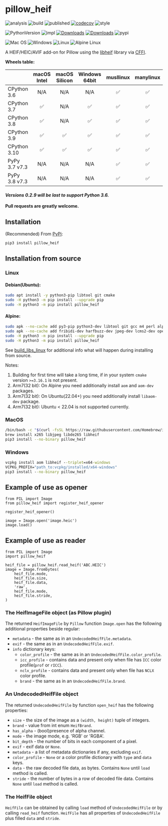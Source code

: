 # pillow_heif

![analysis](https://github.com/bigcat88/pillow_heif/actions/workflows/analysis-coverage.yml/badge.svg)
![build](https://github.com/bigcat88/pillow_heif/actions/workflows/create-release-draft.yml/badge.svg)
![published](https://github.com/bigcat88/pillow_heif/actions/workflows/publish-pypi.yaml/badge.svg)
[![codecov](https://codecov.io/gh/bigcat88/pillow_heif/branch/master/graph/badge.svg?token=JY64F2OL6V)](https://codecov.io/gh/bigcat88/pillow_heif)
![style](https://img.shields.io/badge/code%20style-black-000000.svg)

![PythonVersion](https://img.shields.io/badge/python-3.6%20%7C%203.7%20%7C%203.8%20%7C%203.9%20%7C%203.10-blue)
![impl](https://img.shields.io/pypi/implementation/pillow_heif)
[![Downloads](https://static.pepy.tech/personalized-badge/pillow-heif?period=total&units=international_system&left_color=grey&right_color=orange&left_text=Downloads)](https://pepy.tech/project/pillow-heif)
[![Downloads](https://static.pepy.tech/personalized-badge/pillow-heif?period=month&units=international_system&left_color=grey&right_color=orange&left_text=Downloads/Month)](https://pepy.tech/project/pillow-heif)
![pypi](https://img.shields.io/pypi/v/pillow_heif.svg)

![Mac OS](https://img.shields.io/badge/mac%20os-FCC624?style=for-the-badge&logoColor=white)
![Windows](https://img.shields.io/badge/Windows-0078D6?style=for-the-badge&logo=windows&logoColor=white)
![Linux](https://img.shields.io/badge/Linux-FCC624?style=for-the-badge&logo=linux&logoColor=black)
![Alpine Linux](https://img.shields.io/badge/Alpine_Linux-0078D6.svg?style=for-the-badge&logo=alpine-linux&logoColor=white)

A HEIF/HEIC/AVIF add-on for Pillow using the [libheif](https://github.com/strukturag/libheif) library via [CFFI](https://cffi.readthedocs.io).

**Wheels table:**

|               | macOS Intel | macOS Silicon | Windows 64bit | musllinux | manylinux |
|---------------|:-----------:|:-------------:|:-------------:|:---------:|:---------:|
| CPython 3.6   |     N/A     |      N/A      |      N/A      |     ✅     |     ✅     |
| CPython 3.7   |      ✅      |      N/A      |       ✅       |     ✅     |     ✅     |
| CPython 3.8   |      ✅      |      N/A      |       ✅       |     ✅     |     ✅     |
| CPython 3.9   |      ✅      |       ✅       |       ✅       |     ✅     |     ✅     |
| CPython 3.10  |      ✅      |       ✅       |       ✅       |     ✅     |     ✅     |
| PyPy 3.7 v7.3 |     N/A     |      N/A      |      N/A      |     ✅     |     ✅     |
| PyPy 3.8 v7.3 |     N/A     |      N/A      |      N/A      |     ✅     |     ✅     |

#### **_Versions 0.2.9 will be last to support Python 3.6._**

**Pull requests are greatly welcome.**

## Installation
(Recommended) From [PyPi](https://pypi.org/project/pillow-heif/):

```bash
pip3 install pillow_heif
```


## Installation from source

### Linux

#### Debian(Ubuntu):
```bash
sudo apt install -y python3-pip libtool git cmake
sudo -H python3 -m pip install --upgrade pip
sudo -H python3 -m pip install pillow_heif
```


#### Alpine:
```bash
sudo apk --no-cache add py3-pip python3-dev libtool git gcc m4 perl alpine-sdk cmake
sudo apk --no-cache add fribidi-dev harfbuzz-dev jpeg-dev lcms2-dev openjpeg-dev
sudo -H python3 -m pip install --upgrade pip
sudo -H python3 -m pip install pillow_heif
```

See [build_libs_linux](https://github.com/bigcat88/pillow_heif/blob/master/libheif/build_libs.py) for additional info what will happen during installing from source.

Notes:

1. Building for first time will take a long time, if in your system `cmake` version `>=3.16.1` is not present.
2. Arm7(32 bit): On Alpine you need additionally install `aom` and `aom-dev` packages.
3. Arm7(32 bit): On Ubuntu(22.04+) you need additionally install `libaom-dev` package.
4. Arm7(32 bit): Ubuntu < 22.04 is not supported currently.

### MacOS
```bash
/bin/bash -c "$(curl -fsSL https://raw.githubusercontent.com/Homebrew/install/HEAD/install.sh)"
brew install x265 libjpeg libde265 libheif
pip3 install --no-binary pillow_heif
```

### Windows
```bat
vcpkg install aom libheif --triplet=x64-windows
VCPKG_PREFIX="path_to:vcpkg/installed/x64-windows"
pip3 install --no-binary pillow_heif
```

## Example of use as opener
```python3
from PIL import Image
from pillow_heif import register_heif_opener

register_heif_opener()

image = Image.open('image.heic')
image.load()
```

## Example of use as reader
```python3
from PIL import Image
import pillow_heif

heif_file = pillow_heif.read_heif('ABC.HEIC')
image = Image.frombytes(
    heif_file.mode,
    heif_file.size,
    heif_file.data,
    'raw',
    heif_file.mode,
    heif_file.stride,
)
```

### The HeifImageFile object (as Pillow plugin)
The returned `HeifImageFile` by `Pillow` function `Image.open` has the following additional properties beside regular:
* `metadata` - the same as in an `UndecodedHeifFile.metadata`.
* `exif` - the same as in an `UndecodedHeifFile.exif`.
* `info` dictionary keys:
  * `color_profile` - the same as in an `UndecodedHeifFile.color_profile`.
  * `icc_profile` - contains data and present only when file has `ICC` color profile(`prof` or `rICC`).
  * `nclx_profile` - contains data and present only when file has `NCLX` color profile.
  * `brand` - the same as in an `UndecodedHeifFile.brand`.

### An UndecodedHeifFile object
The returned `UndecodedHeifFile` by function `open_heif` has the following properties:

* `size` - the size of the image as a `(width, height)` tuple of integers.
* `brand` - value from int enum `HeifBrand`.
* `has_alpha`  - (bool)presence of alpha channel.
* `mode` - the image mode, e.g. 'RGB' or 'RGBA'.
* `bit_depth` - the number of bits in each component of a pixel.
* `exif` - exif data or `None`.
* `metadata` - a list of metadata dictionaries if any, excluding `exif`.
* `color_profile` - `None` or a color profile dictionary with `type` and `data` keys.
* `data` - the raw decoded file data, as bytes. Contains `None` until `load` method is called.
* `stride` - the number of bytes in a row of decoded file data. Contains `None` until `load` method is called.

### The HeifFile object

`HeifFile` can be obtained by calling `load` method of `UndecodedHeifFile` or by calling `read_heif` function.
`HeifFile` has all properties of `UndecodedHeifFile` plus filled `data` and `stride`.
